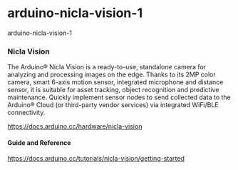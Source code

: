 # arduino-nicla-vision-1
arduino-nicla-vision-1

### Nicla Vision
The Arduino® Nicla Vision is a ready-to-use, standalone camera for analyzing and processing images on the edge. Thanks to its 2MP color camera, smart 6-axis motion sensor, integrated microphone and distance sensor, it is suitable for asset tracking, object recognition and predictive maintenance. Quickly implement sensor nodes to send collected data to the Arduino® Cloud (or third-party vendor services) via integrated WiFi/BLE connectivity.

https://docs.arduino.cc/hardware/nicla-vision

#### Guide and Reference

https://docs.arduino.cc/tutorials/nicla-vision/getting-started

